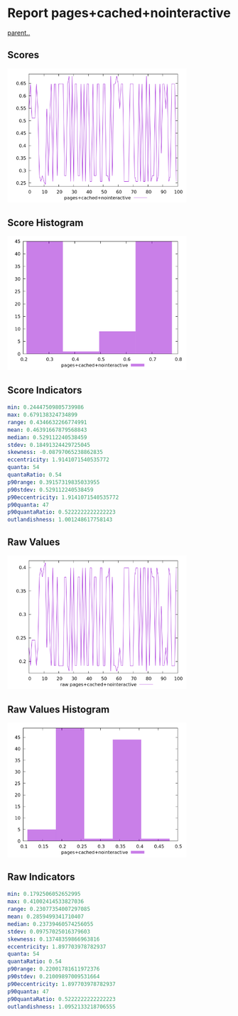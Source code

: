 # Report pages+cached+nointeractive

[parent..](./..)  


## Scores

![score](./score.png)  

## Score Histogram

![hist](./hist.png)  

## Score Indicators

```yaml
min: 0.24447509805739986
max: 0.679138324734899
range: 0.4346632266774991
mean: 0.46391667879568843
median: 0.529112240538459
stdev: 0.18491324429725045
skewness: -0.08797065238862835
eccentricity: 1.9141071540535772
quanta: 54
quantaRatio: 0.54
p90range: 0.39157319835033955
p90stdev: 0.529112240538459
p90eccentricity: 1.9141071540535772
p90quanta: 47
p90quantaRatio: 0.5222222222222223
outlandishness: 1.001248617758143

```

## Raw Values

![raw](./raw.png)  

## Raw Values Histogram

![raw hist](./raw_hist.png)  

## Raw Indicators

```yaml
min: 0.1792506052652995
max: 0.41002414533827036
range: 0.23077354007297085
mean: 0.2859499341710407
median: 0.23739460574256055
stdev: 0.09757025016379603
skewness: 0.13748359866963816
eccentricity: 1.897703978782937
quanta: 54
quantaRatio: 0.54
p90range: 0.22001781611972376
p90stdev: 0.21009897009531664
p90eccentricity: 1.897703978782937
p90quanta: 47
p90quantaRatio: 0.5222222222222223
outlandishness: 1.0952133218706555

```

<style>
  img {
    max-width: 80%;
  }
</style>
      
